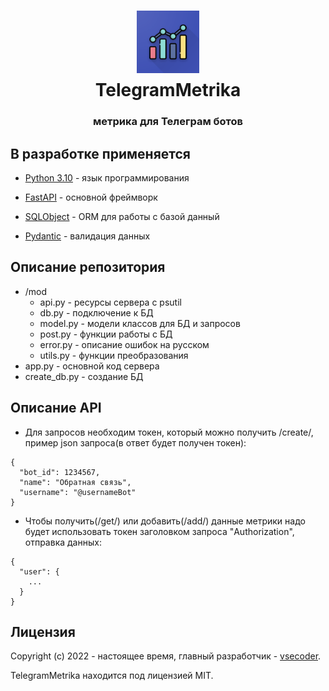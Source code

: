 <h1 align="center">
	<img src="https://raw.githubusercontent.com/TelegramMetrika/main-server/main/imgs/1024.png" width="100" alt="Logo"/><br/>
	<img src="https://raw.githubusercontent.com/catppuccin/catppuccin/dev/assets/misc/transparent.png" height="30" width="0px"/>
	TelegramMetrika
	<img src="https://raw.githubusercontent.com/catppuccin/catppuccin/dev/assets/misc/transparent.png" height="30" width="0px"/>
</h1>
<h3 align="center">метрика для Телеграм ботов</h3>

## В разработке применяется ##

* [Python 3.10](https://www.python.org/) - язык программирования

* [FastAPI](https://fastapi.tiangolo.com) - основной фреймворк

* [SQLObject](http://sqlobject.org) - ORM для работы с базой данный

* [Pydantic](https://pydantic-docs.helpmanual.io) - валидация данных

## Описание репозитория ##

* /mod
  * api.py - ресурсы сервера с psutil
  * db.py - подключение к БД
  * model.py - модели классов для БД и запросов
  * post.py - функции работы с БД
  * error.py - описание ошибок на русском
  * utils.py - функции преобразования
* app.py - основной код сервера
* create_db.py - создание БД

## Описание API ##

* Для запросов необходим токен, который можно получить /create/, пример json запроса(в ответ будет получен токен):

```
{
  "bot_id": 1234567,
  "name": "Обратная связь",
  "username": "@usernameBot"
}
```

* Чтобы получить(/get/) или добавить(/add/) данные метрики надо будет использовать токен заголовком запроса "Authorization", отправка данных:

```
{
  "user": {
    ...
  }
}
```

## Лицензия ##

Copyright (c) 2022 - настоящее время, главный разработчик - [vsecoder](https://github.com/vsecoder).

TelegramMetrika находится под лицензией MIT.